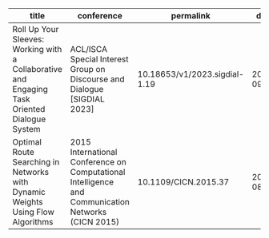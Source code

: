 
| title | conference | permalink | date | venue | paperurl |
| -------- | -------------------------------------- | -------------------------- | ------ | --- | ---- |
| Roll Up Your Sleeves: Working with a Collaborative and Engaging Task Oriented Dialogue System        | ACL/ISCA Special Interest Group on Discourse and Dialogue [SIGDIAL 2023]            | 10.18653/v1/2023.sigdial-1.19        | 2023-09-15    | Prague, Czechia   | https://aclanthology.org/2023.sigdial-1.19/    |
| Optimal Route Searching in Networks with Dynamic Weights Using Flow Algorithms        | 2015 International Conference on Computational Intelligence and Communication Networks (CICN 2015)            | 10.1109/CICN.2015.37        | 2016-08-18    | Jabalpur, India   | [https://aclanthology.org/2023.sigdial-1.19/](https://ieeexplore.ieee.org/document/7546072/)    |



